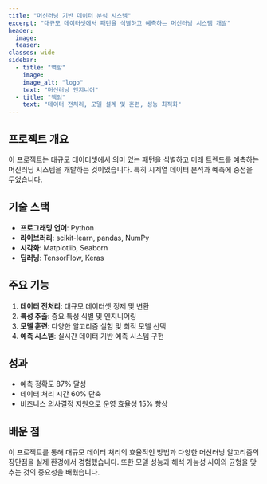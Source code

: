 ```yaml
---
title: "머신러닝 기반 데이터 분석 시스템"
excerpt: "대규모 데이터셋에서 패턴을 식별하고 예측하는 머신러닝 시스템 개발"
header:
  image: 
  teaser: 
classes: wide
sidebar:
  - title: "역할"
    image: 
    image_alt: "logo"
    text: "머신러닝 엔지니어"
  - title: "책임"
    text: "데이터 전처리, 모델 설계 및 훈련, 성능 최적화"
---
```


## 프로젝트 개요

이 프로젝트는 대규모 데이터셋에서 의미 있는 패턴을 식별하고 미래 트렌드를 예측하는 머신러닝 시스템을 개발하는 것이었습니다. 특히 시계열 데이터 분석과 예측에 중점을 두었습니다.

## 기술 스택

- **프로그래밍 언어**: Python
- **라이브러리**: scikit-learn, pandas, NumPy
- **시각화**: Matplotlib, Seaborn
- **딥러닝**: TensorFlow, Keras

## 주요 기능

1. **데이터 전처리**: 대규모 데이터셋 정제 및 변환
2. **특성 추출**: 중요 특성 식별 및 엔지니어링
3. **모델 훈련**: 다양한 알고리즘 실험 및 최적 모델 선택
4. **예측 시스템**: 실시간 데이터 기반 예측 시스템 구현

## 성과

- 예측 정확도 87% 달성
- 데이터 처리 시간 60% 단축
- 비즈니스 의사결정 지원으로 운영 효율성 15% 향상

## 배운 점

이 프로젝트를 통해 대규모 데이터 처리의 효율적인 방법과 다양한 머신러닝 알고리즘의 장단점을 실제 환경에서 경험했습니다. 또한 모델 성능과 해석 가능성 사이의 균형을 맞추는 것의 중요성을 배웠습니다.